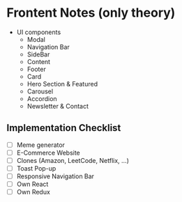 # Frontent Notes (only theory)

- UI components
  - Modal
  - Navigation Bar
  - SideBar
  - Content
  - Footer
  - Card
  - Hero Section & Featured
  - Carousel
  - Accordion
  - Newsletter & Contact

## Implementation Checklist

- [ ] Meme generator
- [ ] E-Commerce Website
- [ ] Clones (Amazon, LeetCode, Netflix, ...)
- [ ] Toast Pop-up
- [ ] Responsive Navigation Bar
- [ ] Own React
- [ ] Own Redux
